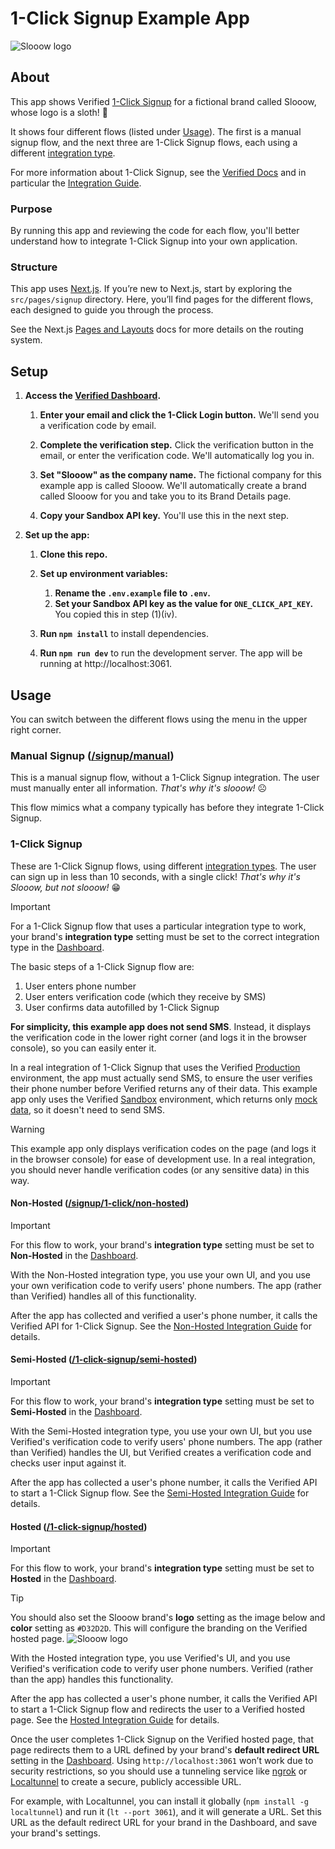 # 1-Click Signup Example App

![Slooow logo](/public/slooow.png)

## About

This app shows Verified [1-Click Signup](https://docs.verified.inc/) for a fictional brand called Slooow, whose logo is a sloth! 🦥

It shows four different flows (listed under [Usage](#usage)). The first is a manual signup flow, and the next three are 1-Click Signup flows, each using a different [integration type](https://docs.verified.inc/integration-guide#2-determine-integration-type).

For more information about 1-Click Signup, see the [Verified Docs](https://docs.verified.inc/) and in particular the [Integration Guide](https://docs.verified.inc/integration-guide).

### Purpose

By running this app and reviewing the code for each flow, you'll better understand how to integrate 1-Click Signup into your own application.

### Structure

This app uses [Next.js](https://nextjs.org/). If you’re new to Next.js, start by exploring the `src/pages/signup` directory. Here, you’ll find pages for the different flows, each designed to guide you through the process.

See the Next.js [Pages and Layouts](https://nextjs.org/docs/pages/building-your-application/routing/pages-and-layouts) docs for more details on the routing system.

## Setup

1. **Access the [Verified Dashboard](https://dashboard.verified.inc).**

   1. **Enter your email and click the 1-Click Login button.** We'll send you a verification code by email.
   2. **Complete the verification step.** Click the verification button in the email, or enter the verification code. We'll automatically log you in.

   3. **Set "Slooow" as the company name.** The fictional company for this example app is called Slooow. We'll automatically create a brand called Slooow for you and take you to its Brand Details page.
   4. **Copy your Sandbox API key.** You'll use this in the next step.

2. **Set up the app:**

   1. **Clone this repo.**
   2. **Set up environment variables:**

      1. **Rename the `.env.example` file to `.env`.**
      2. **Set your Sandbox API key as the value for `ONE_CLICK_API_KEY`.** You copied this in step (1)(iv).

   3. **Run `npm install`** to install dependencies.
   4. **Run `npm run dev`** to run the development server. The app will be running at http://localhost:3061.

## Usage

You can switch between the different flows using the menu in the upper right corner.

### Manual Signup ([/signup/manual](http://localhost:3061/signup/manual))

This is a manual signup flow, without a 1-Click Signup integration. The user must manually enter all information. _That's why it's slooow!_ ☹️

This flow mimics what a company typically has before they integrate 1-Click Signup.

### 1-Click Signup

These are 1-Click Signup flows, using different [integration types](https://docs.verified.inc/integration-guide#2-determine-integration-type). The user can sign up in less than 10 seconds, with a single click! _That's why it's Slooow, but not slooow!_ 😁

> [!IMPORTANT]
> For a 1-Click Signup flow that uses a particular integration type to work, your brand's **integration type** setting must be set to the correct integration type in the [Dashboard](https://dashboard.verified.inc).

The basic steps of a 1-Click Signup flow are:

1. User enters phone number
2. User enters verification code (which they receive by SMS)
3. User confirms data autofilled by 1-Click Signup

**For simplicity, this example app does not send SMS**. Instead, it displays the verification code in the lower right corner (and logs it in the browser console), so you can easily enter it.

In a real integration of 1-Click Signup that uses the Verified [Production](https://docs.verified.inc/environments#production) environment, the app must actually send SMS, to ensure the user verifies their phone number before Verified returns any of their data. This example app only uses the Verified [Sandbox](https://docs.verified.inc/environments#sandbox) environment, which returns only [mock data](https://docs.verified.inc/environments#mock-data), so it doesn't need to send SMS.

> [!WARNING]  
> This example app only displays verification codes on the page (and logs it in the browser console) for ease of development use. In a real integration, you should never handle verification codes (or any sensitive data) in this way.

#### Non-Hosted ([/signup/1-click/non-hosted](http://localhost:3061/register/signup/1-click/non-hosted))

> [!IMPORTANT]
> For this flow to work, your brand's **integration type** setting must be set to **Non-Hosted** in the [Dashboard](https://dashboard.verified.inc).

With the Non-Hosted integration type, you use your own UI, and you use your own verification code to verify users' phone numbers. The app (rather than Verified) handles all of this functionality.

After the app has collected and verified a user's phone number, it calls the Verified API for 1-Click Signup. See the [Non-Hosted Integration Guide](https://docs.verified.inc/integration-guide?integrationType=non-hosted#integration) for details.

#### Semi-Hosted ([/1-click-signup/semi-hosted](http://localhost:3061/register/signup/1-click/semi-hosted))

> [!IMPORTANT]
> For this flow to work, your brand's **integration type** setting must be set to **Semi-Hosted** in the [Dashboard](https://dashboard.verified.inc).

With the Semi-Hosted integration type, you use your own UI, but you use Verified's verification code to verify users' phone numbers. The app (rather than Verified) handles the UI, but Verified creates a verification code and checks user input against it.

After the app has collected a user's phone number, it calls the Verified API to start a 1-Click Signup flow. See the [Semi-Hosted Integration Guide](https://docs.verified.inc/integration-guide?integrationType=semi-hosted#integration) for details.

#### Hosted ([/1-click-signup/hosted](http://localhost:3061/register/signup/1-click/hosted))

> [!IMPORTANT]
> For this flow to work, your brand's **integration type** setting must be set to **Hosted** in the [Dashboard](https://dashboard.verified.inc).

> [!TIP]
> You should also set the Slooow brand's **logo** setting as the image below and **color** setting as `#D32D2D`. This will configure the branding on the Verified hosted page.
> ![Slooow logo](LINK_TO_IMAGE)

With the Hosted integration type, you use Verified's UI, and you use Verified's verification code to verify user phone numbers. Verified (rather than the app) handles this functionality.

After the app has collected a user's phone number, it calls the Verified API to start a 1-Click Signup flow and redirects the user to a Verified hosted page. See the [Hosted Integration Guide](https://docs.verified.inc/integration-guide?integrationType=hosted#integration) for details.

Once the user completes 1-Click Signup on the Verified hosted page, that page redirects them to a URL defined by your brand's **default redirect URL** setting in the [Dashboard](https://dashboard.verified.inc). Using `http://localhost:3061` won’t work due to security restrictions, so you should use a tunneling service like [ngrok](https://ngrok.com/) or [Localtunnel](https://theboroer.github.io/localtunnel-www/) to create a secure, publicly accessible URL.

For example, with Localtunnel, you can install it globally (`npm install -g localtunnel`) and run it (`lt --port 3061`), and it will generate a URL. Set this URL as the default redirect URL for your brand in the Dashboard, and save your brand's settings.
